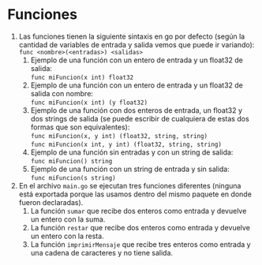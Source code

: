 # Funciones

1. Las funciones tienen la siguiente sintaxis en go por defecto (según la cantidad de variables de entrada y salida vemos que puede ir variando):
`func <nombre>(<entradas>) <salidas>`
    1. Ejemplo de una función con un entero de entrada y un float32 de salida:  
    `func miFuncion(x int) float32`
    2. Ejemplo de una función con un entero de entrada y un float32 de salida con nombre:  
    `func miFuncion(x int) (y float32)`
    3. Ejemplo de una función con dos enteros de entrada, un float32 y dos strings de salida (se puede escribir de cualquiera de estas dos formas que son equivalentes):  
    `func miFuncion(x, y int) (float32, string, string)`  
    `func miFuncion(x int, y int) (float32, string, string)`  
    4. Ejemplo de una función sin entradas y con un string de salida:  
    `func miFuncion() string`
    5. Ejemplo de una función con un string de entrada y sin salida:  
    `func miFuncion(s string)`  
2. En el archivo `main.go` se ejecutan tres funciones diferentes (ninguna está exportada porque las usamos dentro del mismo paquete en donde fueron declaradas).
   1. La función `sumar` que recibe dos enteros como entrada y devuelve un entero con la suma.  
   2. La función `restar` que recibe dos enteros como entrada y devuelve un entero con la resta.  
   3. La función `imprimirMensaje` que recibe tres enteros como entrada y una cadena de caracteres y no tiene salida.  
